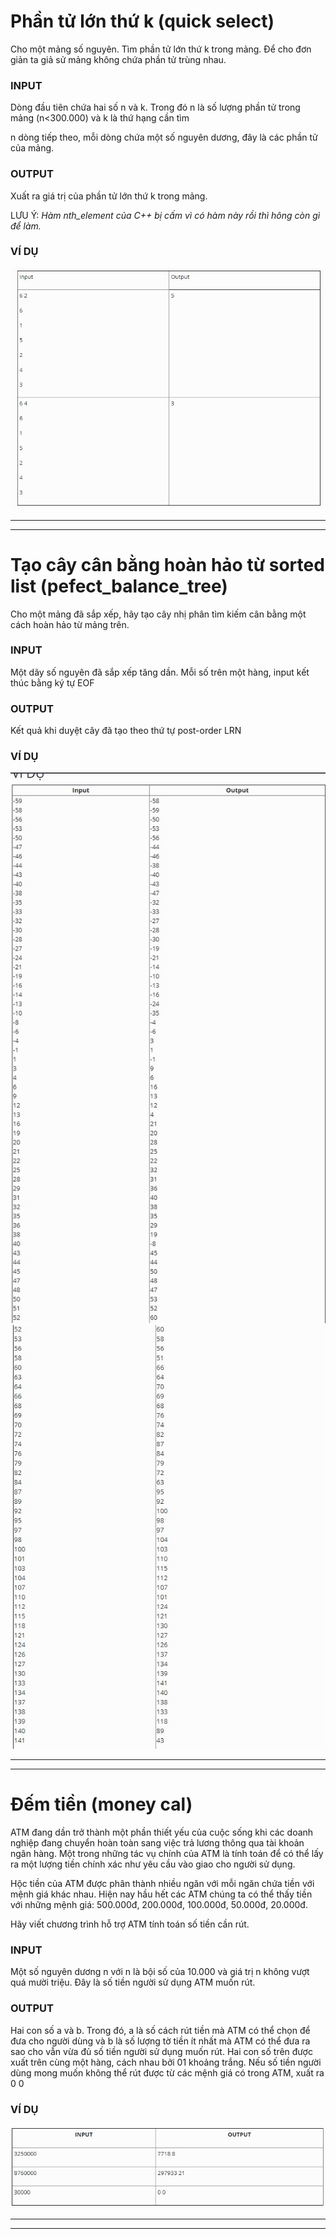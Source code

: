 
# Phần tử lớn thứ k (quick select)

Cho một mảng số nguyên. Tìm phần tử lớn thứ k trong mảng. Để cho đơn giản ta giả sử mảng không chứa phần tử trùng nhau.

### INPUT

Dòng đầu tiên chứa hai số n và k. Trong đó n là số lượng phần tử trong mảng (n<300.000) và k là thứ hạng cần tìm

n dòng tiếp theo, mỗi dòng chứa một số nguyên dương, đây là các phần tử của mảng.

### OUTPUT
Xuất ra giá trị của phần tử lớn thứ k trong mảng.

LƯU Ý: _Hàm nth_element của C++ bị cấm vì có hàm này rồi thì hông còn gì để làm._

### VÍ DỤ

![QS](image/QS.jpg)

----------------
---------------


# Tạo cây cân bằng hoàn hảo từ sorted list (pefect_balance_tree)

Cho một mảng đã sắp xếp, hãy tạo cây nhị phân tìm kiếm cân bằng một cách hoàn hảo từ mảng trên.

### INPUT

Một dãy số nguyên đã sắp xếp tăng dần. Mỗi số trên một hàng, input kết thúc bằng ký tự EOF

### OUTPUT
Kết quả khi duyệt cây đã tạo theo thứ tự post-order LRN

### VÍ DỤ

![QS](image/PBT-1.jpg)
![QS](image/PBT-2.jpg)


-----------
-----------------

# Đếm tiền (money cal)
 

ATM đang dần trở thành một phần thiết yếu của cuộc sống khi các doanh nghiệp đang chuyển hoàn toàn sang việc trả lương thông qua tài khoản ngân hàng. Một trong những tác vụ chính của ATM là tính toán để có thể lấy ra một lượng tiền chính xác như yêu cầu vào giao cho người sử dụng.

Hộc tiền của ATM được phân thành nhiều ngăn với mỗi ngăn chứa tiền với mệnh giá khác nhau. Hiện nay hầu hết các ATM chúng ta có thể thấy tiền với những mệnh giá: 500.000đ, 200.000đ, 100.000đ, 50.000đ, 20.000đ.

Hãy viết chương trình hỗ trợ ATM tính toán số tiền cần rút.

### INPUT
Một số nguyên dương n với n là bội số của 10.000 và giá trị n không vượt quá mười triệu. Đây là số tiền người sử dụng ATM muốn rút.

### OUTPUT
Hai con số a và b. Trong đó, a là số cách rút tiền mà ATM có thể chọn để đưa cho người dùng và b là số lượng tờ tiền ít nhất mà ATM có thể đưa ra sao cho vẫn vừa đủ số tiền người sử dụng muốn rút. Hai con số trên được xuất trên cùng một hàng, cách nhau bởi 01 khoảng trắng. Nếu số tiền người dùng mong muốn không thể rút được từ các mệnh giá có trong ATM, xuất ra 0 0

### VÍ DỤ

![MoneyCalulator](image/M-Cal.jpg)

------------------------------
-----------------------
